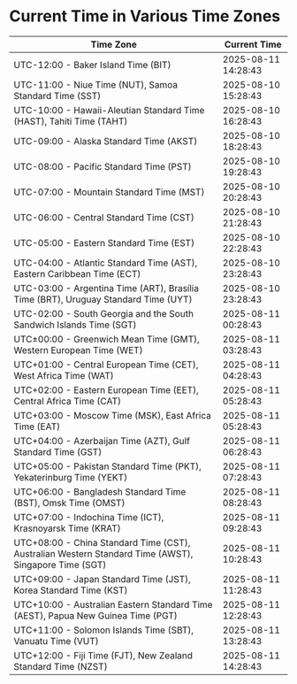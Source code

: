 # Current Time in Various Time Zones

| Time Zone | Current Time |
|-----------|--------------|
| UTC-12:00 - Baker Island Time (BIT) | 2025-08-11 14:28:43 |
| UTC-11:00 - Niue Time (NUT), Samoa Standard Time (SST) | 2025-08-10 15:28:43 |
| UTC-10:00 - Hawaii-Aleutian Standard Time (HAST), Tahiti Time (TAHT) | 2025-08-10 16:28:43 |
| UTC-09:00 - Alaska Standard Time (AKST) | 2025-08-10 18:28:43 |
| UTC-08:00 - Pacific Standard Time (PST) | 2025-08-10 19:28:43 |
| UTC-07:00 - Mountain Standard Time (MST) | 2025-08-10 20:28:43 |
| UTC-06:00 - Central Standard Time (CST) | 2025-08-10 21:28:43 |
| UTC-05:00 - Eastern Standard Time (EST) | 2025-08-10 22:28:43 |
| UTC-04:00 - Atlantic Standard Time (AST), Eastern Caribbean Time (ECT) | 2025-08-10 23:28:43 |
| UTC-03:00 - Argentina Time (ART), Brasília Time (BRT), Uruguay Standard Time (UYT) | 2025-08-10 23:28:43 |
| UTC-02:00 - South Georgia and the South Sandwich Islands Time (SGT) | 2025-08-11 00:28:43 |
| UTC±00:00 - Greenwich Mean Time (GMT), Western European Time (WET) | 2025-08-11 03:28:43 |
| UTC+01:00 - Central European Time (CET), West Africa Time (WAT) | 2025-08-11 04:28:43 |
| UTC+02:00 - Eastern European Time (EET), Central Africa Time (CAT) | 2025-08-11 05:28:43 |
| UTC+03:00 - Moscow Time (MSK), East Africa Time (EAT) | 2025-08-11 05:28:43 |
| UTC+04:00 - Azerbaijan Time (AZT), Gulf Standard Time (GST) | 2025-08-11 06:28:43 |
| UTC+05:00 - Pakistan Standard Time (PKT), Yekaterinburg Time (YEKT) | 2025-08-11 07:28:43 |
| UTC+06:00 - Bangladesh Standard Time (BST), Omsk Time (OMST) | 2025-08-11 08:28:43 |
| UTC+07:00 - Indochina Time (ICT), Krasnoyarsk Time (KRAT) | 2025-08-11 09:28:43 |
| UTC+08:00 - China Standard Time (CST), Australian Western Standard Time (AWST), Singapore Time (SGT) | 2025-08-11 10:28:43 |
| UTC+09:00 - Japan Standard Time (JST), Korea Standard Time (KST) | 2025-08-11 11:28:43 |
| UTC+10:00 - Australian Eastern Standard Time (AEST), Papua New Guinea Time (PGT) | 2025-08-11 12:28:43 |
| UTC+11:00 - Solomon Islands Time (SBT), Vanuatu Time (VUT) | 2025-08-11 13:28:43 |
| UTC+12:00 - Fiji Time (FJT), New Zealand Standard Time (NZST) | 2025-08-11 14:28:43 |
